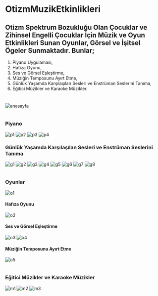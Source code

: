 # OtizmMuzikEtkinlikleri
## Otizm Spektrum Bozukluğu Olan Çocuklar ve Zihinsel Engelli Çocuklar İçin Müzik ve Oyun Etkinlikleri Sunan Oyunlar, Görsel ve İşitsel Ögeler Sunmaktadır. Bunlar;
1) Piyano Uygulaması,
2) Hafıza Oyunu,
3) Ses ve Görsel Eşleştirme,
4) Müziğin Temposunu Ayırt Etme,
5) Günlük Yaşamda Karşılaşılan Sesleri ve Enstrüman Seslerini Tanıma,
6) Eğitici Müzikler ve Karaoke Müzikler.
#
![anasayfa](https://github.com/cugo15/OtizmMuzikEtkinlikleri/assets/70814057/471fbbce-a01a-476e-85cd-ae90e9134de3)
#
### Piyano
![p1](https://github.com/cugo15/OtizmMuzikEtkinlikleri/assets/70814057/864efc3c-8c0b-430d-a825-9c012db20d9d)
![p2](https://github.com/cugo15/OtizmMuzikEtkinlikleri/assets/70814057/b9844555-760d-4fc9-8868-d5fc18aa656d)
![p3](https://github.com/cugo15/OtizmMuzikEtkinlikleri/assets/70814057/7d8eca78-b37b-4ebf-bb4f-e9a522d6ab27)
![p4](https://github.com/cugo15/OtizmMuzikEtkinlikleri/assets/70814057/5040e3a9-ea8b-47a4-b82f-b1eb40baad03)


### Günlük Yaşamda Karşılaşılan Sesleri ve Enstrüman Seslerini Tanıma
![g1](https://github.com/cugo15/OtizmMuzikEtkinlikleri/assets/70814057/dc5ad570-7b41-4578-94a5-ce3933007383)
![g2](https://github.com/cugo15/OtizmMuzikEtkinlikleri/assets/70814057/f9c59e8a-d3b8-4b7f-93f2-f06285c1993c)
![g3](https://github.com/cugo15/OtizmMuzikEtkinlikleri/assets/70814057/066b58d6-cdd1-4cc5-95f0-b22e077bad21)
![g4](https://github.com/cugo15/OtizmMuzikEtkinlikleri/assets/70814057/8c03467c-afbb-4be7-9695-0ca1415c3c42)
![g5](https://github.com/cugo15/OtizmMuzikEtkinlikleri/assets/70814057/dc817fdd-5045-4ded-a931-fcb740321695)
![g6](https://github.com/cugo15/OtizmMuzikEtkinlikleri/assets/70814057/44e6c982-da4d-4acc-bb44-6835d7754abd)
![g7](https://github.com/cugo15/OtizmMuzikEtkinlikleri/assets/70814057/2607bb60-bb60-4992-b60f-d57e9c2a12e8)
![g8](https://github.com/cugo15/OtizmMuzikEtkinlikleri/assets/70814057/0a035d8c-9da9-4472-aa9b-e04231d4ebf3)
#
### Oyunlar
![o1](https://github.com/cugo15/OtizmMuzikEtkinlikleri/assets/70814057/d0f26046-4558-4c4b-ac96-ed1e6cd1b80c)
#### Hafıza Oyunu
![o2](https://github.com/cugo15/OtizmMuzikEtkinlikleri/assets/70814057/5887645d-179d-4e18-b8bf-814995bb0fc5)
#### Ses ve Görsel Eşleştirme
![o3](https://github.com/cugo15/OtizmMuzikEtkinlikleri/assets/70814057/b9e01139-2f40-49ff-bc4c-4d3e94568bb2)
![o4](https://github.com/cugo15/OtizmMuzikEtkinlikleri/assets/70814057/cb984bd8-2c99-4451-870c-37b79427b61e)
#### Müziğin Temposunu Ayırt Etme
![o5](https://github.com/cugo15/OtizmMuzikEtkinlikleri/assets/70814057/b06bcaf5-39d6-4205-85cb-722c195d9a80)
#
### Eğitici Müzikler ve Karaoke Müzikler
![m1](https://github.com/cugo15/OtizmMuzikEtkinlikleri/assets/70814057/2d96af80-d67d-4e14-a14e-345281bf5943)
![m2](https://github.com/cugo15/OtizmMuzikEtkinlikleri/assets/70814057/e17f9b4e-d6f6-4989-9da8-22f63c1b078d)
![m3](https://github.com/cugo15/OtizmMuzikEtkinlikleri/assets/70814057/53474e80-4b6d-44de-a4a7-e92722fd166d)








